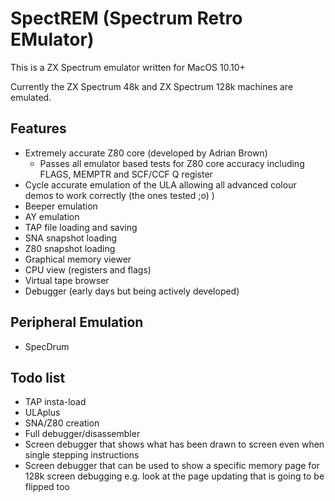# SpectREM (Spectrum Retro EMulator)

This is a ZX Spectrum emulator written for MacOS 10.10+

Currently the ZX Spectrum 48k and ZX Spectrum 128k machines are emulated.

## Features

- Extremely accurate Z80 core (developed by Adrian Brown)
  - Passes all emulator based tests for Z80 core accuracy including FLAGS, MEMPTR and SCF/CCF Q register
- Cycle accurate emulation of the ULA allowing all advanced colour demos to work correctly (the ones tested ;o) )
- Beeper emulation
- AY emulation
- TAP file loading and saving
- SNA snapshot loading
- Z80 snapshot loading
- Graphical memory viewer
- CPU view (registers and flags)
- Virtual tape browser
- Debugger (early days but being actively developed)

## Peripheral Emulation

- SpecDrum

## Todo list

- TAP insta-load
- ULAplus
- SNA/Z80 creation
- Full debugger/disassembler
- Screen debugger that shows what has been drawn to screen even when single stepping instructions
- Screen debugger that can be used to show a specific memory page for 128k screen debugging e.g. look at the page updating that is going to be flipped too
